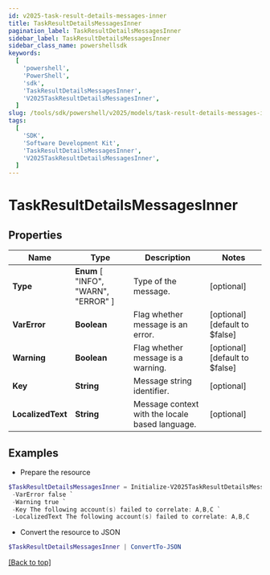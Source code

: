 ```yaml
---
id: v2025-task-result-details-messages-inner
title: TaskResultDetailsMessagesInner
pagination_label: TaskResultDetailsMessagesInner
sidebar_label: TaskResultDetailsMessagesInner
sidebar_class_name: powershellsdk
keywords:
  [
    'powershell',
    'PowerShell',
    'sdk',
    'TaskResultDetailsMessagesInner',
    'V2025TaskResultDetailsMessagesInner',
  ]
slug: /tools/sdk/powershell/v2025/models/task-result-details-messages-inner
tags:
  [
    'SDK',
    'Software Development Kit',
    'TaskResultDetailsMessagesInner',
    'V2025TaskResultDetailsMessagesInner',
  ]
---
```


# TaskResultDetailsMessagesInner

## Properties

| Name | Type | Description | Notes |
| --- | --- | --- | --- |
| **Type** | **Enum** [ "INFO", "WARN", "ERROR" ] | Type of the message. | [optional] |
| **VarError** | **Boolean** | Flag whether message is an error. | [optional] [default to $false] |
| **Warning** | **Boolean** | Flag whether message is a warning. | [optional] [default to $false] |
| **Key** | **String** | Message string identifier. | [optional] |
| **LocalizedText** | **String** | Message context with the locale based language. | [optional] |

## Examples

- Prepare the resource

```powershell
$TaskResultDetailsMessagesInner = Initialize-V2025TaskResultDetailsMessagesInner  -Type WARN `
 -VarError false `
 -Warning true `
 -Key The following account(s) failed to correlate: A,B,C `
 -LocalizedText The following account(s) failed to correlate: A,B,C
```

- Convert the resource to JSON

```powershell
$TaskResultDetailsMessagesInner | ConvertTo-JSON
```

[[Back to top]](#)
